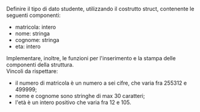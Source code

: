 Definire il tipo di dato studente, utilizzando il costrutto struct, contenente le seguenti componenti:
- matricola: intero
- nome: stringa
- cognome: stringa
- eta: intero

Implementare, inoltre, le funzioni per l'inserimento e la stampa delle componenti della struttura.  
Vincoli da rispettare:
- il numero di matricola è un numero a sei cifre, che varia fra 255312 e 499999;
- nome e cognome sono stringhe di max 30 caratteri;
- l'età è un intero positivo che varia fra 12 e 105.